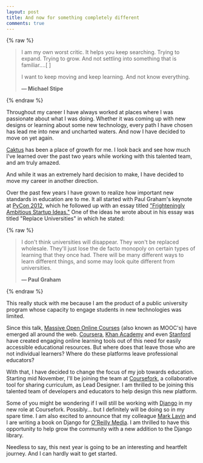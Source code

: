 ```yaml
---
layout: post
title: And now for something completely different
comments: true
---
```


{% raw %}
<blockquote cite="http://www.youtube.com/watch?v=yX7G_2JjPNA&list=RD02Oo2cGHQMOVk">
	<p>
		I am my own worst critic. It helps you keep searching. Trying to expand. Trying to grow. And not settling into something that is familiar....[ ]
	</p>
	<p>I want to keep moving and keep learning. And not know everything.</p>
	<strong>
		— Michael Stipe
	</strong>
</blockquote>
{% endraw %}

Throughout my career I have always worked at places where I was passionate about what I was doing. Whether it was coming up with new designs or learning about some new technology, every path I have chosen has lead me into new and uncharted waters. And now I have decided to move on yet again.

[Caktus](http://caktusgroup.com) has been a place of growth for me. I look back and see how much I've learned over the past two years while working with this talented team, and am truly amazed.

And while it was an extremely hard decision to make, I have decided to move my career in another direction.

Over the past few years I have grown to realize how important new standards in education are to me. It all started with Paul Graham's keynote at [PyCon 2012](https://us.pycon.org/2012/), which he followed up with an essay titled ["Frighteningly Ambitious Startup Ideas."](http://paulgraham.com/ambitious.html) One of the ideas he wrote about in his essay was titled "Replace Universities" in which he stated:

{% raw %}
<blockquote cite="http://paulgraham.com/ambitious.html">
	<p>I don't think universities will disappear. They won't be replaced wholesale. They'll just lose the de facto monopoly on certain types of learning that they once had. There will be many different ways to learn different things, and some may look quite different from universities.</p>
	<strong>
		— Paul Graham
	</strong>
</blockquote>
{% endraw %}

This really stuck with me because I am the product of a public university program whose capacity to engage students in new technologies was limited.

Since this talk, [Massive Open Online Courses](http://en.wikipedia.org/wiki/Massive_open_online_course) (also known as MOOC's) have emerged all around the web. [Coursera](https://www.coursera.org), [Khan Academy](http://www.khanacademy.org) and even [Stanford](https://class.stanford.edu/) have created engaging online learning tools out of this need for easily accessible educational resources. But where does that leave those who are not individual learners? Where do these platforms leave professional educators?

With that, I have decided to change the focus of my job towards education. Starting mid November, I'll be joining the team at [Coursefork](http://coursefork.org), a collaborative tool for sharing curriculum, as Lead Designer. I am thrilled to be joining this talented team of developers and educators to help design this new platform.

Some of you might be wondering if I will still be working with [Django](http://djangoproject.com) in my new role at Coursefork. Possibly... but I definitely will be doing so in my spare time. I am also excited to announce that my colleague [Mark Lavin](https://twitter.com/drohyes) and I are writing a book on Django for [O'Reilly Media](http://www.oreilly.com/). I am thrilled to have this opportunity to help grow the community with a new addition to the Django library.

Needless to say, this next year is going to be an interesting and heartfelt journey. And I can hardly wait to get started.